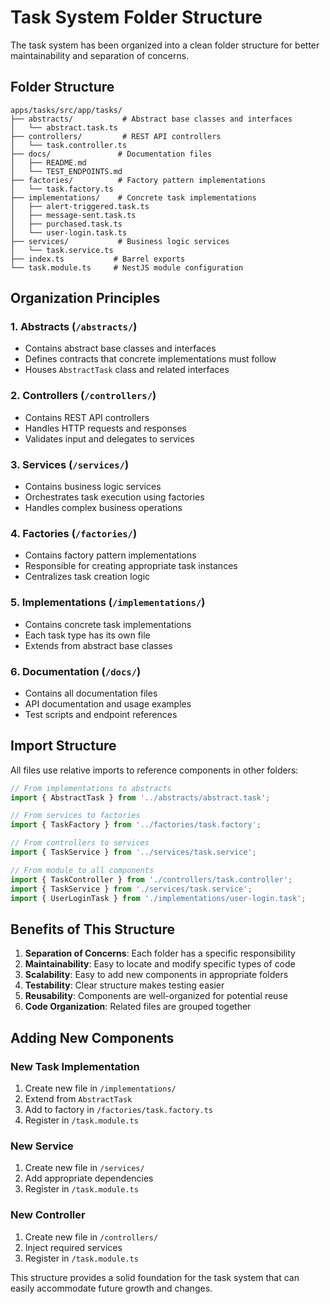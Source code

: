 # Task System Folder Structure

The task system has been organized into a clean folder structure for better maintainability and separation of concerns.

## Folder Structure

```
apps/tasks/src/app/tasks/
├── abstracts/           # Abstract base classes and interfaces
│   └── abstract.task.ts
├── controllers/         # REST API controllers
│   └── task.controller.ts
├── docs/               # Documentation files
│   ├── README.md
│   └── TEST_ENDPOINTS.md
├── factories/          # Factory pattern implementations
│   └── task.factory.ts
├── implementations/    # Concrete task implementations
│   ├── alert-triggered.task.ts
│   ├── message-sent.task.ts
│   ├── purchased.task.ts
│   └── user-login.task.ts
├── services/           # Business logic services
│   └── task.service.ts
├── index.ts           # Barrel exports
└── task.module.ts     # NestJS module configuration
```

## Organization Principles

### 1. **Abstracts** (`/abstracts/`)
- Contains abstract base classes and interfaces
- Defines contracts that concrete implementations must follow
- Houses `AbstractTask` class and related interfaces

### 2. **Controllers** (`/controllers/`)
- Contains REST API controllers
- Handles HTTP requests and responses
- Validates input and delegates to services

### 3. **Services** (`/services/`)
- Contains business logic services
- Orchestrates task execution using factories
- Handles complex business operations

### 4. **Factories** (`/factories/`)
- Contains factory pattern implementations
- Responsible for creating appropriate task instances
- Centralizes task creation logic

### 5. **Implementations** (`/implementations/`)
- Contains concrete task implementations
- Each task type has its own file
- Extends from abstract base classes

### 6. **Documentation** (`/docs/`)
- Contains all documentation files
- API documentation and usage examples
- Test scripts and endpoint references

## Import Structure

All files use relative imports to reference components in other folders:

```typescript
// From implementations to abstracts
import { AbstractTask } from '../abstracts/abstract.task';

// From services to factories
import { TaskFactory } from '../factories/task.factory';

// From controllers to services
import { TaskService } from '../services/task.service';

// From module to all components
import { TaskController } from './controllers/task.controller';
import { TaskService } from './services/task.service';
import { UserLoginTask } from './implementations/user-login.task';
```

## Benefits of This Structure

1. **Separation of Concerns**: Each folder has a specific responsibility
2. **Maintainability**: Easy to locate and modify specific types of code
3. **Scalability**: Easy to add new components in appropriate folders
4. **Testability**: Clear structure makes testing easier
5. **Reusability**: Components are well-organized for potential reuse
6. **Code Organization**: Related files are grouped together

## Adding New Components

### New Task Implementation
1. Create new file in `/implementations/`
2. Extend from `AbstractTask`
3. Add to factory in `/factories/task.factory.ts`
4. Register in `/task.module.ts`

### New Service
1. Create new file in `/services/`
2. Add appropriate dependencies
3. Register in `/task.module.ts`

### New Controller
1. Create new file in `/controllers/`
2. Inject required services
3. Register in `/task.module.ts`

This structure provides a solid foundation for the task system that can easily accommodate future growth and changes.
